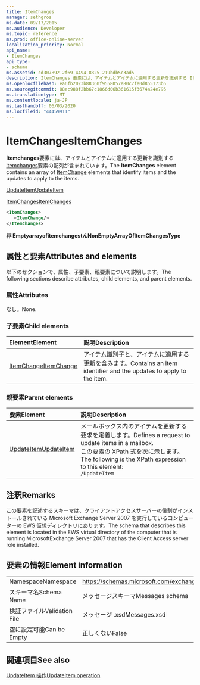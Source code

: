 ```yaml
---
title: ItemChanges
manager: sethgros
ms.date: 09/17/2015
ms.audience: Developer
ms.topic: reference
ms.prod: office-online-server
localization_priority: Normal
api_name:
- ItemChanges
api_type:
- schema
ms.assetid: cd307892-2f69-4494-8325-219bdb5c3ad5
description: ItemChanges 要素には、アイテムとアイテムに適用する更新を識別する Itemchanges 要素の配列が含まれています。
ms.openlocfilehash: ea6fb2023b88360f9558057e80c7fe0d855173b5
ms.sourcegitcommit: 88ec988f2bb67c1866d06b361615f3674a24e795
ms.translationtype: MT
ms.contentlocale: ja-JP
ms.lasthandoff: 06/03/2020
ms.locfileid: "44459911"
---
```

# <a name="itemchanges"></a><span data-ttu-id="feedb-103">ItemChanges</span><span class="sxs-lookup"><span data-stu-id="feedb-103">ItemChanges</span></span>

<span data-ttu-id="feedb-104">**Itemchanges**要素には、アイテムとアイテムに適用する更新を識別する[itemchanges](itemchange.md)要素の配列が含まれています。</span><span class="sxs-lookup"><span data-stu-id="feedb-104">The **ItemChanges** element contains an array of [ItemChange](itemchange.md) elements that identify items and the updates to apply to the items.</span></span> 
  
[<span data-ttu-id="feedb-105">UpdateItem</span><span class="sxs-lookup"><span data-stu-id="feedb-105">UpdateItem</span></span>](updateitem.md)
  
[<span data-ttu-id="feedb-106">ItemChanges</span><span class="sxs-lookup"><span data-stu-id="feedb-106">ItemChanges</span></span>](itemchanges.md)
  
```xml
<ItemChanges>
   <ItemChange/>
</ItemChanges>
```

 <span data-ttu-id="feedb-107">**非 Emptyarrayofitemchangestん**</span><span class="sxs-lookup"><span data-stu-id="feedb-107">**NonEmptyArrayOfItemChangesType**</span></span>
## <a name="attributes-and-elements"></a><span data-ttu-id="feedb-108">属性と要素</span><span class="sxs-lookup"><span data-stu-id="feedb-108">Attributes and elements</span></span>

<span data-ttu-id="feedb-109">以下のセクションで、属性、子要素、親要素について説明します。</span><span class="sxs-lookup"><span data-stu-id="feedb-109">The following sections describe attributes, child elements, and parent elements.</span></span>
  
### <a name="attributes"></a><span data-ttu-id="feedb-110">属性</span><span class="sxs-lookup"><span data-stu-id="feedb-110">Attributes</span></span>

<span data-ttu-id="feedb-111">なし。</span><span class="sxs-lookup"><span data-stu-id="feedb-111">None.</span></span>
  
### <a name="child-elements"></a><span data-ttu-id="feedb-112">子要素</span><span class="sxs-lookup"><span data-stu-id="feedb-112">Child elements</span></span>

|<span data-ttu-id="feedb-113">**Element**</span><span class="sxs-lookup"><span data-stu-id="feedb-113">**Element**</span></span>|<span data-ttu-id="feedb-114">**説明**</span><span class="sxs-lookup"><span data-stu-id="feedb-114">**Description**</span></span>|
|:-----|:-----|
|[<span data-ttu-id="feedb-115">ItemChange</span><span class="sxs-lookup"><span data-stu-id="feedb-115">ItemChange</span></span>](itemchange.md) <br/> |<span data-ttu-id="feedb-116">アイテム識別子と、アイテムに適用する更新を含みます。</span><span class="sxs-lookup"><span data-stu-id="feedb-116">Contains an item identifier and the updates to apply to the item.</span></span>  <br/> |
   
### <a name="parent-elements"></a><span data-ttu-id="feedb-117">親要素</span><span class="sxs-lookup"><span data-stu-id="feedb-117">Parent elements</span></span>

|<span data-ttu-id="feedb-118">**要素**</span><span class="sxs-lookup"><span data-stu-id="feedb-118">**Element**</span></span>|<span data-ttu-id="feedb-119">**説明**</span><span class="sxs-lookup"><span data-stu-id="feedb-119">**Description**</span></span>|
|:-----|:-----|
|[<span data-ttu-id="feedb-120">UpdateItem</span><span class="sxs-lookup"><span data-stu-id="feedb-120">UpdateItem</span></span>](updateitem.md) <br/> |<span data-ttu-id="feedb-121">メールボックス内のアイテムを更新する要求を定義します。</span><span class="sxs-lookup"><span data-stu-id="feedb-121">Defines a request to update items in a mailbox.</span></span>  <br/> <span data-ttu-id="feedb-122">この要素の XPath 式を次に示します。</span><span class="sxs-lookup"><span data-stu-id="feedb-122">The following is the XPath expression to this element:</span></span>  <br/>  `/UpdateItem` <br/> |
   
## <a name="remarks"></a><span data-ttu-id="feedb-123">注釈</span><span class="sxs-lookup"><span data-stu-id="feedb-123">Remarks</span></span>

<span data-ttu-id="feedb-124">この要素を記述するスキーマは、クライアントアクセスサーバーの役割がインストールされている Microsoft Exchange Server 2007 を実行しているコンピューターの EWS 仮想ディレクトリにあります。</span><span class="sxs-lookup"><span data-stu-id="feedb-124">The schema that describes this element is located in the EWS virtual directory of the computer that is running MicrosoftExchange Server 2007 that has the Client Access server role installed.</span></span>
  
## <a name="element-information"></a><span data-ttu-id="feedb-125">要素の情報</span><span class="sxs-lookup"><span data-stu-id="feedb-125">Element information</span></span>

|||
|:-----|:-----|
|<span data-ttu-id="feedb-126">Namespace</span><span class="sxs-lookup"><span data-stu-id="feedb-126">Namespace</span></span>  <br/> |https://schemas.microsoft.com/exchange/services/2006/messages  <br/> |
|<span data-ttu-id="feedb-127">スキーマ名</span><span class="sxs-lookup"><span data-stu-id="feedb-127">Schema Name</span></span>  <br/> |<span data-ttu-id="feedb-128">メッセージスキーマ</span><span class="sxs-lookup"><span data-stu-id="feedb-128">Messages schema</span></span>  <br/> |
|<span data-ttu-id="feedb-129">検証ファイル</span><span class="sxs-lookup"><span data-stu-id="feedb-129">Validation File</span></span>  <br/> |<span data-ttu-id="feedb-130">メッセージ .xsd</span><span class="sxs-lookup"><span data-stu-id="feedb-130">Messages.xsd</span></span>  <br/> |
|<span data-ttu-id="feedb-131">空に設定可能</span><span class="sxs-lookup"><span data-stu-id="feedb-131">Can be Empty</span></span>  <br/> |<span data-ttu-id="feedb-132">正しくない</span><span class="sxs-lookup"><span data-stu-id="feedb-132">False</span></span>  <br/> |
   
## <a name="see-also"></a><span data-ttu-id="feedb-133">関連項目</span><span class="sxs-lookup"><span data-stu-id="feedb-133">See also</span></span>



[<span data-ttu-id="feedb-134">UpdateItem 操作</span><span class="sxs-lookup"><span data-stu-id="feedb-134">UpdateItem operation</span></span>](updateitem-operation.md)

